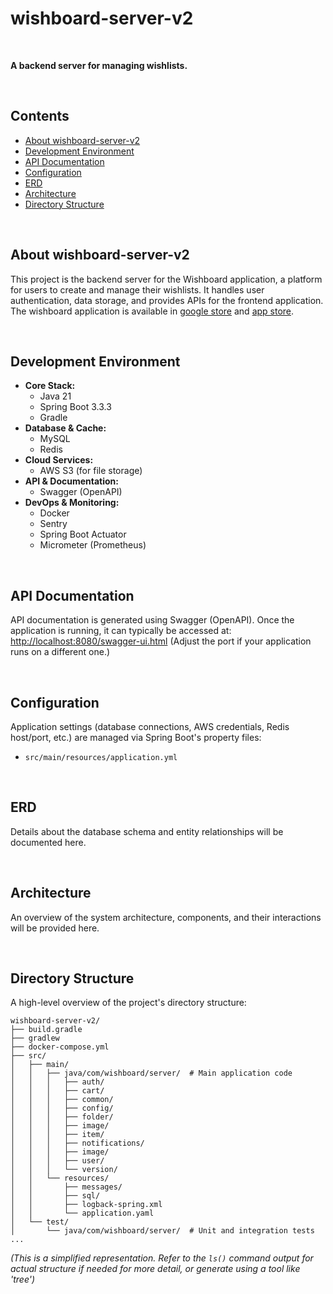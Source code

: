 # wishboard-server-v2

<!-- Optional: Add a logo/image here if available -->
<!-- <img width="150" alt="app_logo" src="path_to_logo.svg"> -->

<br>

**A backend server for managing wishlists.** <!-- Brief slogan/description -->

<!-- Optional: Timeline / Team, if applicable -->
<!-- Timeline: YYYY.MM.DD ~ -->
<!-- TEAM: Project Team / Your Name -->

<br>

## Contents

- [About wishboard-server-v2](#about-wishboard-server-v2)
- [Development Environment](#development-environment)
- [API Documentation](#api-documentation)
- [Configuration](#configuration)
- [ERD](#erd)
- [Architecture](#architecture)
- [Directory Structure](#directory-structure)

<!-- - [Contributors](#contributors) --> <!-- Placeholder, can be added if info is available -->


<br>

## About wishboard-server-v2

This project is the backend server for the Wishboard application, a platform for users to create and manage their
wishlists. It handles user authentication, data storage, and provides APIs for the frontend application.
The wishboard application is available
in [google store](https://play.google.com/store/apps/details?id=com.hyeeyoung.wishboard&hl=ko)
and [app store](https://apps.apple.com/kr/app/%EC%9C%84%EC%8B%9C%EB%B3%B4%EB%93%9C-wish-board/id6443808936).

<br>

## Development Environment

- **Core Stack:**
    - Java 21
    - Spring Boot 3.3.3
    - Gradle
- **Database & Cache:**
    - MySQL
    - Redis
- **Cloud Services:**
    - AWS S3 (for file storage)
- **API & Documentation:**
    - Swagger (OpenAPI)
- **DevOps & Monitoring:**
    - Docker
    - Sentry
    - Spring Boot Actuator
    - Micrometer (Prometheus)

<br>

## API Documentation

API documentation is generated using Swagger (OpenAPI).
Once the application is running, it can typically be accessed at:
[http://localhost:8080/swagger-ui.html](http://localhost:8080/swagger-ui.html)
(Adjust the port if your application runs on a different one.)

<br>

## Configuration

Application settings (database connections, AWS credentials, Redis host/port, etc.) are managed via Spring Boot's
property files:

- `src/main/resources/application.yml`

<br>

## ERD

<!-- Placeholder for ERD image or description -->
<!-- e.g., <img width="800" alt="ERD" src="path_to_erd_image.png"> -->
Details about the database schema and entity relationships will be documented here.

<br>

## Architecture

<!-- Placeholder for Architecture diagram or description -->
<!-- e.g., <img width="800" alt="Architecture Diagram" src="path_to_architecture_diagram.png"> -->
An overview of the system architecture, components, and their interactions will be provided here.

<br>

## Directory Structure

<!-- Placeholder for Directory Structure -->
A high-level overview of the project's directory structure:

```
wishboard-server-v2/
├── build.gradle
├── gradlew
├── docker-compose.yml
├── src/
│   ├── main/
│   │   ├── java/com/wishboard/server/  # Main application code
│   │   │   ├── auth/
│   │   │   ├── cart/
│   │   │   ├── common/
│   │   │   ├── config/
│   │   │   ├── folder/
│   │   │   ├── image/
│   │   │   ├── item/
│   │   │   ├── notifications/
│   │   │   ├── image/
│   │   │   ├── user/
│   │   │   └── version/
│   │   └── resources/
│   │       ├── messages/
│   │       ├── sql/
│   │       ├── logback-spring.xml
│   │       └── application.yaml
│   └── test/
│       └── java/com/wishboard/server/  # Unit and integration tests
...
```

*(This is a simplified representation. Refer to the `ls()` command output for actual structure if needed for more
detail, or generate using a tool like 'tree')*

<br>
